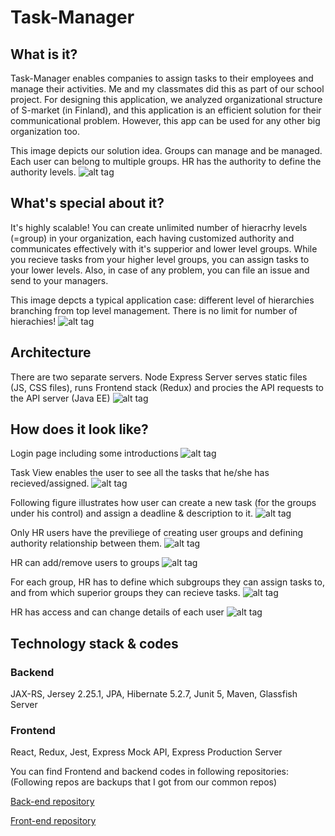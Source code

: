 # Task-Manager

## What is it?
Task-Manager enables companies to assign tasks to their employees and manage their activities. 
Me and my classmates did this as part of our school project. For designing this application, we analyzed organizational structure of S-market (in Finland), and this application is an efficient solution for their communicational problem. However, this app can be used for any other big organization too. 

This image depicts our solution idea. Groups can manage and be managed. Each user can belong to multiple groups. HR has the authority to define the authority levels.
![alt tag](https://github.com/anderson-martin/Task-Manager/blob/master/pictures/eight.jpg)

## What's special about it?

It's highly scalable! You can create unlimited number of hieracrhy levels (=group) in your organization, each having customized authority and communicates effectively with it's supperior and lower level groups. While you recieve tasks from your higher level groups, you can assign tasks to your lower levels. Also, in case of any problem, you can file an issue and send to your managers.

This image depcts a typical application case: different level of hierarchies branching from top level management. There is no limit for number of hierachies!
![alt tag](https://github.com/anderson-martin/Task-Manager/blob/master/pictures/nine.jpg)


## Architecture

There are two separate servers. Node Express Server serves static files (JS, CSS files), runs Frontend stack (Redux) and procies the API requests to the API server (Java EE)
![alt tag](https://github.com/anderson-martin/Task-Manager/blob/master/pictures/ten.jpg)

## How does it look like?

Login page including some introductions
![alt tag](https://github.com/anderson-martin/Task-Manager/blob/master/pictures/one.png)


Task View enables the user to see all the tasks that he/she has recieved/assigned. 
![alt tag](https://github.com/anderson-martin/Task-Manager/blob/master/pictures/two.jpg)


Following figure illustrates how user can create a new task (for the groups under his control) and assign a deadline & description to it.
![alt tag](https://github.com/anderson-martin/Task-Manager/blob/master/pictures/three.jpg)


Only HR users have the previliege of creating user groups and defining authority relationship between them.
![alt tag](https://github.com/anderson-martin/Task-Manager/blob/master/pictures/four.jpg)


HR can add/remove users to groups
![alt tag](https://github.com/anderson-martin/Task-Manager/blob/master/pictures/five.jpg)


For each group, HR has to define which subgroups they can assign tasks to, and from which superior groups they can recieve tasks.
![alt tag](https://github.com/anderson-martin/Task-Manager/blob/master/pictures/six.jpg)


HR has access and can change details of each user
![alt tag](https://github.com/anderson-martin/Task-Manager/blob/master/pictures/seven.jpg)


## Technology stack & codes
### Backend
JAX-RS, Jersey 2.25.1, JPA, Hibernate 5.2.7, Junit 5, Maven, Glassfish Server

### Frontend
React, Redux, Jest, Express Mock API, Express Production Server

You can find Frontend and backend codes in following repositories:
(Following repos are backups that I got from our common repos)

[Back-end repository](https://github.com/anderson-martin/TaskManager-Backend)

[Front-end repository](https://github.com/anderson-martin/TaskManager-FrontEnd)










